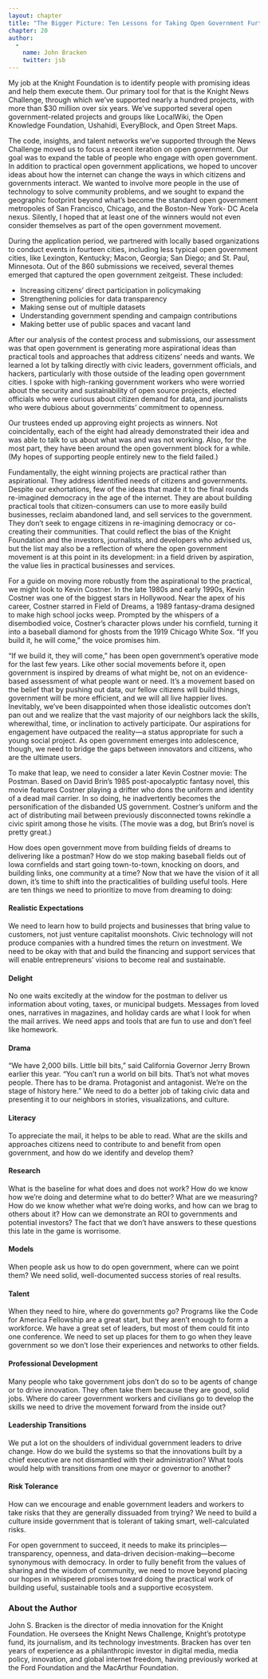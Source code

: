 ```yaml
---
layout: chapter
title: "The Bigger Picture: Ten Lessons for Taking Open Government Further"
chapter: 20
author: 
  - 
    name: John Bracken
    twitter: jsb
---
```


My job at the Knight Foundation is to identify people with promising ideas and help them execute them. Our primary tool for that is the Knight News Challenge, through which we’ve supported nearly a hundred projects, with more than $30 million over six years. We’ve supported several open government-related projects and groups like LocalWiki, the Open Knowledge Foundation, Ushahidi, EveryBlock, and Open Street Maps.

The code, insights, and talent networks we’ve supported through the News Challenge moved us to focus a recent iteration on open government. Our goal was to expand the table of people who engage with open government. In addition to practical open government applications, we hoped to uncover ideas about how the internet can change the ways in which citizens and governments interact. We wanted to involve more people in the use of technology to solve community problems, and we sought to expand the geographic footprint beyond what’s become the standard open government metropoles of San Francisco, Chicago, and the Boston-New York- DC Acela nexus. Silently, I hoped that at least one of the winners would not even consider themselves as part of the open government movement.

During the application period, we partnered with locally based organizations to conduct events in fourteen cities, including less typical open government cities, like Lexington, Kentucky; Macon, Georgia; San Diego; and St. Paul, Minnesota. Out of the 860 submissions we received, several themes emerged that captured the open government zeitgeist. These included:

* Increasing citizens’ direct participation in policymaking
* Strengthening policies for data transparency
* Making sense out of multiple datasets
* Understanding government spending and campaign contributions
* Making better use of public spaces and vacant land

After our analysis of the contest process and submissions, our assessment was that open government is generating more aspirational ideas than practical tools and approaches that address citizens’ needs and wants. We learned a lot by talking directly with civic leaders, government officials, and hackers, particularly with those outside of the leading open government cities. I spoke with high-ranking government workers who were worried about the security and sustainability of open source projects, elected officials who were curious about citizen demand for data, and journalists who were dubious about governments’ commitment to openness.

Our trustees ended up approving eight projects as winners. Not coincidentally, each of the eight had already demonstrated their idea and was able to talk to us about what was and was not working. Also, for the most part, they have been around the open government block for a while. (My hopes of supporting people entirely new to the field failed.)

Fundamentally, the eight winning projects are practical rather than aspirational. They address identified needs of citizens and governments. Despite our exhortations, few of the ideas that made it to the final rounds re-imagined democracy in the age of the internet. They are about building practical tools that citizen-consumers can use to more easily build businesses, reclaim abandoned land, and sell services to the government. They don’t seek to engage citizens in re-imagining democracy or co-creating their communities. That could reflect the bias of the Knight Foundation and the investors, journalists, and developers who advised us, but the list may also be a reflection of where the open government movement is at this point in its development: in a field driven by aspiration, the value lies in practical businesses and services.

For a guide on moving more robustly from the aspirational to the practical, we might look to Kevin Costner. In the late 1980s and early 1990s, Kevin Costner was one of the biggest stars in Hollywood. Near the apex of his career, Costner starred in Field of Dreams, a 1989 fantasy-drama designed to make high school jocks weep. Prompted by the whispers of a disembodied voice, Costner’s character plows under his cornfield, turning it into a baseball diamond for ghosts from the 1919 Chicago White Sox. “If you build it, he will come,” the voice promises him.

“If we build it, they will come,” has been open government’s operative mode for the last few years. Like other social movements before it, open government is inspired by dreams of what might be, not on an evidence-based assessment of what people want or need. It’s a movement based on the belief that by pushing out data, our fellow citizens will build things, government will be more efficient, and we will all live happier lives. Inevitably, we’ve been disappointed when those idealistic outcomes don’t pan out and we realize that the vast majority of our neighbors lack the skills, wherewithal, time, or inclination to actively participate. Our aspirations for engagement have outpaced the reality—a status appropriate for such a young social project. As open government emerges into adolescence, though, we need to bridge the gaps between innovators and citizens, who are the ultimate users.

To make that leap, we need to consider a later Kevin Costner movie: The Postman. Based on David Brin’s 1985 post-apocalyptic fantasy novel, this movie features Costner playing a drifter who dons the uniform and identity of a dead mail carrier. In so doing, he inadvertently becomes the personification of the disbanded US government. Costner’s uniform and the act of distributing mail between previously disconnected towns rekindle a civic spirit among those he visits. (The movie was a dog, but Brin’s novel is pretty great.)

How does open government move from building fields of dreams to delivering like a postman? How do we stop making baseball fields out of Iowa cornfields and start going town-to-town, knocking on doors, and building links, one community at a time? Now that we have the vision of it all down, it’s time to shift into the practicalities of building useful tools. Here are ten things we need to prioritize to move from dreaming to doing:

#### Realistic Expectations

We need to learn how to build projects and businesses that bring value to customers, not just venture capitalist moonshots. Civic technology will not produce companies with a hundred times the return on investment. We need to be okay with that and build the financing and support services that will enable entrepreneurs’ visions to become real and sustainable.

#### Delight

No one waits excitedly at the window for the postman to deliver us information about voting, taxes, or municipal budgets. Messages from loved ones, narratives in magazines, and holiday cards are what I look for when the mail arrives. We need apps and tools that are fun to use and don’t feel like homework.

#### Drama

“We have 2,000 bills. Little bill bits,” said California Governor Jerry Brown earlier this year. “You can’t run a world on bill bits. That’s not what moves people. There has to be drama. Protagonist and antagonist. We’re on the stage of history here.” We need to do a better job of taking civic data and presenting it to our neighbors in stories, visualizations, and culture.

#### Literacy

To appreciate the mail, it helps to be able to read. What are the skills and approaches citizens need to contribute to and benefit from open government, and how do we identify and develop them?

#### Research

What is the baseline for what does and does not work? How do we know how we’re doing and determine what to do better? What are we measuring? How do we know whether what we’re doing works, and how can we brag to others about it? How can we demonstrate an ROI to governments and potential investors? The fact that we don’t have answers to these questions this late in the game is worrisome.

#### Models

When people ask us how to do open government, where can we point them? We need solid, well-documented success stories of real results.

#### Talent

When they need to hire, where do governments go? Programs like the Code for America Fellowship are a great start, but they aren’t enough to form a workforce. We have a great set of leaders, but most of them could fit into one conference. We need to set up places for them to go when they leave government so we don’t lose their experiences and networks to other fields.

#### Professional Development

Many people who take government jobs don’t do so to be agents of change or to drive innovation. They often take them because they are good, solid jobs. Where do career government workers and civilians go to develop the skills we need to drive the movement forward from the inside out?

#### Leadership Transitions

We put a lot on the shoulders of individual government leaders to drive change. How do we build the systems so that the innovations built by a chief executive are not dismantled with their administration? What tools would help with transitions from one mayor or governor to another?

#### Risk Tolerance

How can we encourage and enable government leaders and workers to take risks that they are generally dissuaded from trying? We need to build a culture inside government that is tolerant of taking smart, well-calculated risks.

For open government to succeed, it needs to make its principles—transparency, openness, and data-driven decision-making—become synonymous with democracy. In order to fully benefit from the values of sharing and the wisdom of community, we need to move beyond placing our hopes in whispered promises toward doing the practical work of building useful, sustainable tools and a supportive ecosystem.

### About the Author

John S. Bracken is the director of media innovation for the Knight Foundation. He oversees the Knight News Challenge, Knight’s prototype fund, its journalism, and its technology investments. Bracken has over ten years of experience as a philanthropic investor in digital media, media policy, innovation, and global internet freedom, having previously worked at the Ford Foundation and the MacArthur Foundation.

